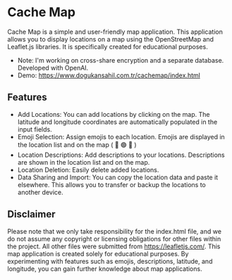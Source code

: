 
# Cache Map
Cache Map is a simple and user-friendly map application. This application allows you to display locations on a map using the OpenStreetMap and Leaflet.js libraries. It is specifically created for educational purposes.
* Note: I'm working on cross-share encryption and a separate database. Developed with OpenAI.
* Demo: https://www.dogukansahil.com.tr/cachemap/index.html

## Features
* Add Locations: You can add locations by clicking on the map. The latitude and longitude coordinates are automatically populated in the input fields.
* Emoji Selection: Assign emojis to each location. Emojis are displayed in the location list and on the map ( 📍 🟢 🔴 )
* Location Descriptions: Add descriptions to your locations. Descriptions are shown in the location list and on the map.
* Location Deletion: Easily delete added locations.
* Data Sharing and Import: You can copy the location data and paste it elsewhere. This allows you to transfer or backup the locations to another device.

## Disclaimer
Please note that we only take responsibility for the index.html file, and we do not assume any copyright or licensing obligations for other files within the project. All other files were submitted from https://leafletjs.com/. 
This map application is created solely for educational purposes. By experimenting with features such as emojis, descriptions, latitude, and longitude, you can gain further knowledge about map applications.
